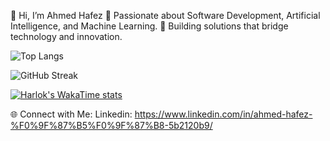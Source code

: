 👋 Hi, I’m Ahmed Hafez
👀 Passionate about Software Development, Artificial Intelligence, and Machine Learning.
🌟 Building solutions that bridge technology and innovation.

![Top Langs](https://github-readme-stats.vercel.app/api/top-langs/?username=AhmedHafez1)

![GitHub Streak](https://github-readme-streak-stats.herokuapp.com/?user=AhmedHafez1)

[![Harlok's WakaTime stats](https://github-readme-stats.vercel.app/api/wakatime?username=AhmedHafez1)](https://github.com/anuraghazra/github-readme-stats)



🌐 Connect with Me:
Linkedin: https://www.linkedin.com/in/ahmed-hafez-%F0%9F%87%B5%F0%9F%87%B8-5b2120b9/
